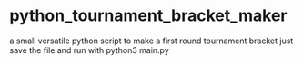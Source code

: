 # python_tournament_bracket_maker
a small versatile python script to make a first round tournament bracket
just save the file and run with python3 main.py
